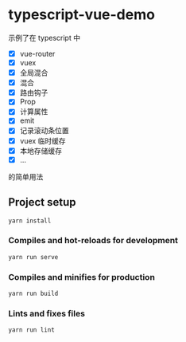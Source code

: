 # typescript-vue-demo

示例了在 typescript 中

- [x] vue-router
- [x] vuex
- [x] 全局混合
- [x] 混合
- [x] 路由钩子
- [x] Prop
- [x] 计算属性
- [x] emit
- [x] 记录滚动条位置
- [x] vuex 临时缓存
- [x] 本地存储缓存
- [x] ...

的简单用法

## Project setup
```
yarn install
```

### Compiles and hot-reloads for development
```
yarn run serve
```

### Compiles and minifies for production
```
yarn run build
```

### Lints and fixes files
```
yarn run lint
```
